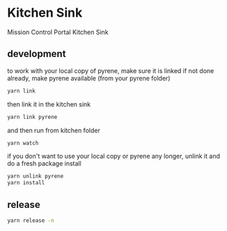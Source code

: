 # Kitchen Sink
Mission Control Portal Kitchen Sink

## development
to work with your local copy of pyrene, make sure it is linked
if not done already, make pyrene available (from your pyrene folder)
```bash
yarn link
```
then link it in the kitchen sink
```bash
yarn link pyrene
```

and then run from kitchen folder
```bash
yarn watch
```

if you don't want to use your local copy or pyrene any longer, unlink it and do a fresh package install
```bash
yarn unlink pyrene
yarn install
```

## release
```bash
yarn release -n
```
